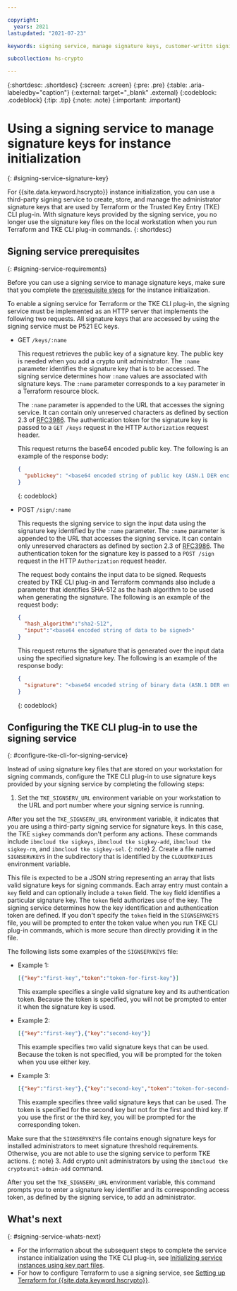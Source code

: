 ```yaml
---

copyright:
  years: 2021
lastupdated: "2021-07-23"

keywords: signing service, manage signature keys, customer-writtn signing service, third-party signing service

subcollection: hs-crypto

---
```


{:shortdesc: .shortdesc}
{:screen: .screen}
{:pre: .pre}
{:table: .aria-labeledby="caption"}
{:external: target="_blank" .external}
{:codeblock: .codeblock}
{:tip: .tip}
{:note: .note}
{:important: .important}

# Using a signing service to manage signature keys for instance initialization
{: #signing-service-signature-key}

For {{site.data.keyword.hscrypto}} instance initialization, you can use a third-party signing service to create, store, and manage the administrator signature keys that are used by Terraform or the Trusted Key Entry (TKE) CLI plug-in. With signature keys provided by the signing service, you no longer use the signature key files on the local workstation when you run Terraform and TKE CLI plug-in commands.
{: shortdesc}

## Signing service prerequisites
{: #signing-service-requirements}

Before you can use a signing service to manage signature keys, make sure that you complete the [prerequisite steps](/docs/hs-crypto?topic=hs-crypto-initialize-hsm-prerequisite) for the instance initialization.

To enable a signing service for Terraform or the TKE CLI plug-in, the signing service must be implemented as an HTTP server that implements the following two requests. All signature keys that are accessed by using the signing service must be P521 EC keys.

- GET `/keys/:name`

  This request retrieves the public key of a signature key. The public key is needed when you add a crypto unit administrator. The `:name` parameter identifies the signature key that is to be accessed. The signing service determines how `:name` values are associated with signature keys. The `:name` parameter corresponds to a `key` parameter in a Terraform resource block.

  The `:name` parameter is appended to the URL that accesses the signing service. It can contain only unreserved characters as defined by section 2.3 of [RFC3986](https://datatracker.ietf.org/doc/html/rfc3986). The authentication token for the signature key is passed to a `GET /keys` request in the HTTP `Authorization` request header.

  This request returns the base64 encoded public key. The following is an example of the response body:

  ```json
  {
    "publickey": "<base64 encoded string of public key (ASN.1 DER encoded struct containing integer X and integer Y)>"
  }
  ```
  {: codeblock}

- POST `/sign/:name`

  This requests the signing service to sign the input data using the signature key identified by the `:name` parameter. The `:name` parameter is appended to the URL that accesses the signing service. It can contain only unreserved characters as defined by section 2.3 of [RFC3986](https://datatracker.ietf.org/doc/html/rfc3986). The authentication token for the signature key is passed to a `POST /sign` request in the HTTP `Authorization` request header.

  The request body contains the input data to be signed. Requests created by TKE CLI plug-in and Terraform commands also include a parameter that identifies SHA-512 as the hash algorithm to be used when generating the signature. The following is an example of the request body:

  ```json
  {
    "hash_algorithm":"sha2-512",
    "input":"<base64 encoded string of data to be signed>"
  }
  ```

  This request returns the signature that is generated over the input data using the specified signature key. The following is an example of the response body:

  ```json
  {
    "signature": "<base64 encoded string of binary data (ASN.1 DER encoded struct of integers R and S)>"
  }
  ```
  {: codeblock}

## Configuring the TKE CLI plug-in to use the signing service
{: #configure-tke-cli-for-signing-service}

Instead of using signature key files that are stored on your workstation for signing commands, configure the TKE CLI plug-in to use signature keys provided by your signing service by completing the following steps:

1. Set the `TKE_SIGNSERV_URL` environment variable on your workstation to the URL and port number where your signing service is running.

  After you set the `TKE_SIGNSERV_URL` environment variable, it indicates that you are using a third-party signing service for signature keys. In this case, the TKE `sigkey` commands don't perform any actions. These commands include `ibmcloud tke sigkeys`, `ibmcloud tke sigkey-add`, `ibmcloud tke sigkey-rm`, and `ibmcloud tke sigkey-sel`.
  {: note}
2. Create a file named `SIGNSERVKEYS` in the subdirectory that is identified by the `CLOUDTKEFILES` environment variable.

  This file is expected to be a JSON string representing an array that lists valid signature keys for signing commands. Each array entry must contain a `key` field and can optionally include a `token` field. The `key` field identifies a particular signature key. The `token` field authorizes use of the key. The signing service determines how the key identification and authentication token are defined. If you don't specify the `token` field in the `SIGNSERVKEYS` file, you will be prompted to enter the token value when you run TKE CLI plug-in commands, which is more secure than directly providing it in the file.

  The following lists some examples of the `SIGNSERVKEYS` file:

  - Example 1:

    ```json
    [{"key":"first-key","token":"token-for-first-key"}]
    ```

    This example specifies a single valid signature key and its authentication token. Because the token is specified, you will not be prompted to enter it when the signature key is used.
  - Example 2:

    ```json
    [{"key":"first-key"},{"key":"second-key"}]
    ```

    This example specifies two valid signature keys that can be used. Because the token is not specified, you will be prompted for the token when you use either key.
  - Example 3:

    ```json
    [{"key":"first-key"},{"key":"second-key","token":"token-for-second-key"},{"key":"third-key"}]
    ```

    This example specifies three valid signature keys that can be used. The token is specified for the second key but not for the first and third key. If you use the first or the third key, you will be prompted for the corresponding token.

  Make sure that the `SIGNSERVKEYS` file contains enough signature keys for installed administrators to meet signature threshold requirements. Otherwise, you are not able to use the signing service to perform TKE actions.
  {: note}
3. Add crypto unit administrators by using the `ibmcloud tke cryptounit-admin-add` command.

  After you set the `TKE_SIGNSERV_URL` environment variable, this command prompts you to enter a signature key identifier and its corresponding access token, as defined by the signing service, to add an administrator.

## What's next
{: #signing-service-whats-next}

- For the information about the subsequent steps to complete the service instance initialization using the TKE CLI plug-in, see [Initializing service instances using key part files](/docs/hs-crypto?topic=hs-crypto-initialize-hsm).
- For how to configure Terraform to use a signing service, see [Setting up Terraform for {{site.data.keyword.hscrypto}}](docs/hs-crypto?topic=hs-crypto-terraform-setup-for-hpcs).
